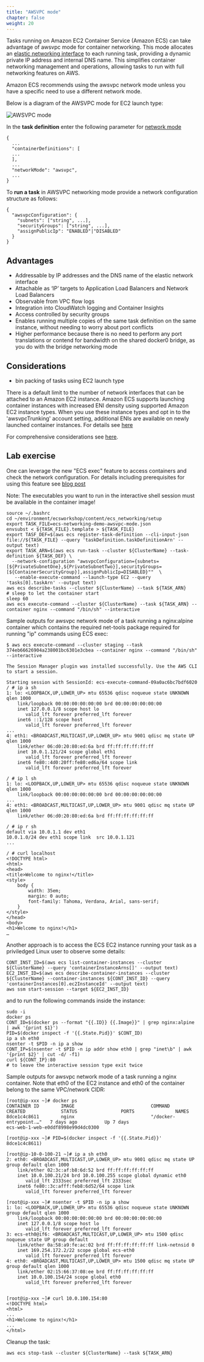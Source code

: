 ```yaml
---
title: "AWSVPC mode"
chapter: false
weight: 20
---
```


Tasks running on Amazon EC2 Container Service (Amazon ECS) can take advantage of awsvpc mode for container networking.
This mode allocates an [elastic networking interface](https://docs.aws.amazon.com/AWSEC2/latest/UserGuide/using-eni.html) to each running task, providing a dynamic private IP address and internal DNS name.
This simplifies container networking management and operations, allowing tasks to run with full networking features on AWS.

Amazon ECS recommends using the awsvpc network mode unless you have a specific need to use a different network mode. 

Below is a diagram of the AWSVPC mode for EC2 launch type:

![AWSVPC mode](/images/ECS_awsvpc_mode.png)

In the **task definition** enter the following parameter for [network mode](https://docs.aws.amazon.com/AmazonECS/latest/developerguide/task_definition_parameters.html#network_mode)

```
{
  ...
  "containerDefinitions": [
  ...
  ],
  ...
  "networkMode": "awsvpc",
  ...
}

```

To **run a task** in AWSVPC networking mode provide a network configuration structure as follows:

```
{
  "awsvpcConfiguration": {
    "subnets": ["string", ...],
    "securityGroups": ["string", ...],
    "assignPublicIp": "ENABLED"|"DISABLED"
  }
}
```

## Advantages

- Addressable by IP addresses and the DNS name of the elastic network interface
- Attachable as ‘IP’ targets to Application Load Balancers and Network Load Balancers
- Observable from VPC flow logs
- Integration into CloudWatch logging and Container Insights
- Access controlled by security groups
- Enables running multiple copies of the same task definition on the same instance, without needing to worry about port conflicts
- Higher performance because there is no need to perform any port translations or contend for bandwidth on the shared docker0 bridge, as you do with the bridge networking mode

## Considerations

- bin packing of tasks using EC2 launch type

There is a default limit to the number of network interfaces that can be attached to an Amazon EC2 instance. 
Amazon ECS supports launching container instances with increased ENI density using supported Amazon EC2 instance types.
When you use these instance types and opt in to the 'awsvpcTrunking' account setting, additional ENIs are available on newly launched container instances.
For details see [here](https://docs.aws.amazon.com/AmazonECS/latest/developerguide/container-instance-eni.html)

For comprehensive considerations see [here](https://docs.aws.amazon.com/AmazonECS/latest/developerguide/task-networking.html#task-networking-awsvpc).

## Lab exercise

One can leverage the new "ECS exec" feature to access containers and check the network configuration. For details including prerequisites for using this feature see [blog post](https://aws.amazon.com/blogs/containers/new-using-amazon-ecs-exec-access-your-containers-fargate-ec2/)

Note: The executables you want to run in the interactive shell session must be available in the container image!

```
source ~/.bashrc
cd ~/environment/ecsworkshop/content/ecs_networking/setup
export TASK_FILE=ecs-networking-demo-awsvpc-mode.json
envsubst < ${TASK_FILE}.template > ${TASK_FILE}
export TASF_DEF=$(aws ecs register-task-definition --cli-input-json file://${TASK_FILE} --query 'taskDefinition.taskDefinitionArn' --output text)
export TASK_ARN=$(aws ecs run-task --cluster ${ClusterName} --task-definition ${TASK_DEF} \
  --network-configuration "awsvpcConfiguration={subnets=[${PrivateSubnetOne},${PrivateSubnetTwo}],securityGroups=[${ContainerSecurityGroup}],assignPublicIp=DISABLED}""  \
   --enable-execute-command --launch-type EC2 --query 'tasks[0].taskArn' --output text)
aws ecs describe-tasks --cluster ${ClusterName} --task ${TASK_ARN}
# sleep to let the container start
sleep 60
aws ecs execute-command --cluster ${ClusterName} --task ${TASK_ARN} --container nginx --command "/bin/sh" --interactive
```

Sample outputs for awsvpc network mode of a task running a nginx:alpine container which contains the required net-tools package required for running "ip" commands using ECS exec:

```
$ aws ecs execute-command --cluster staging --task 374eb66626904a238001bc6301e3cbea --container nginx --command "/bin/sh" --interactive

The Session Manager plugin was installed successfully. Use the AWS CLI to start a session.

Starting session with SessionId: ecs-execute-command-09a0ac6bc7bdf6020
/ # ip a sh
1: lo: <LOOPBACK,UP,LOWER_UP> mtu 65536 qdisc noqueue state UNKNOWN qlen 1000
    link/loopback 00:00:00:00:00:00 brd 00:00:00:00:00:00
    inet 127.0.0.1/8 scope host lo
       valid_lft forever preferred_lft forever
    inet6 ::1/128 scope host
       valid_lft forever preferred_lft forever
...
4: eth1: <BROADCAST,MULTICAST,UP,LOWER_UP> mtu 9001 qdisc mq state UP qlen 1000
    link/ether 06:d0:20:80:ed:6a brd ff:ff:ff:ff:ff:ff
    inet 10.0.1.121/24 scope global eth1
       valid_lft forever preferred_lft forever
    inet6 fe80::4d0:20ff:fe80:ed6a/64 scope link
       valid_lft forever preferred_lft forever

/ # ip l sh
1: lo: <LOOPBACK,UP,LOWER_UP> mtu 65536 qdisc noqueue state UNKNOWN qlen 1000
    link/loopback 00:00:00:00:00:00 brd 00:00:00:00:00:00
...
4: eth1: <BROADCAST,MULTICAST,UP,LOWER_UP> mtu 9001 qdisc mq state UP qlen 1000
    link/ether 06:d0:20:80:ed:6a brd ff:ff:ff:ff:ff:ff

/ # ip r sh
default via 10.0.1.1 dev eth1
10.0.1.0/24 dev eth1 scope link  src 10.0.1.121
...

/ # curl localhost
<!DOCTYPE html>
<html>
<head>
<title>Welcome to nginx!</title>
<style>
    body {
        width: 35em;
        margin: 0 auto;
        font-family: Tahoma, Verdana, Arial, sans-serif;
    }
</style>
</head>
<body>
<h1>Welcome to nginx!</h1>
…

```

Another approach is to access the ECS EC2 instance running your task as a priviledged Linux user to observe some details:

```
CONT_INST_ID=$(aws ecs list-container-instances --cluster ${ClusterName} --query 'containerInstanceArns[]' --output text)
EC2_INST_ID=$(aws ecs describe-container-instances --cluster ${ClusterName} --container-instances ${CONT_INST_ID} --query 'containerInstances[0].ec2InstanceId' --output text)
aws ssm start-session --target ${EC2_INST_ID}
```

and to run the following commands inside the instance:

```
sudo -i
docker ps
CONT_ID=$(docker ps --format "{{.ID}} {{.Image}}" | grep nginx:alpine | awk '{print $1}') 
PID=$(docker inspect -f '{{.State.Pid}}' $CONT_ID)
ip a sh eth0
nsenter -t $PID -n ip a show
CONT_IP=$(nsenter -t $PID -n ip addr show eth0 | grep "inet\b" | awk '{print $2}' | cut -d/ -f1)
curl ${CONT_IP}:80
# to leave the interactive session type exit twice
```

Sample outputs for awsvpc network mode of a task running a nginx container. Note that eth0 of the EC2 instance and eth0 of the container belong to the same VPC/network CIDR:

```
[root@ip-xxx ~]# docker ps
CONTAINER ID        IMAGE                            COMMAND                  CREATED             STATUS                PORTS               NAMES
8dce1c4c8611        nginx                            "/docker-entrypoint.…"   7 days ago          Up 7 days                                 ecs-web-1-web-e0ddf8998e99d4dc0300

[root@ip-xxx ~]# PID=$(docker inspect -f '{{.State.Pid}}' 8dce1c4c8611)

[root@ip-10-0-100-21 ~]# ip a sh eth0
2: eth0: <BROADCAST,MULTICAST,UP,LOWER_UP> mtu 9001 qdisc mq state UP group default qlen 1000
    link/ether 02:3c:af:b8:6d:52 brd ff:ff:ff:ff:ff:ff
    inet 10.0.100.21/24 brd 10.0.100.255 scope global dynamic eth0
       valid_lft 2333sec preferred_lft 2333sec
    inet6 fe80::3c:afff:feb8:6d52/64 scope link
       valid_lft forever preferred_lft forever
       
[root@ip-xxx ~]# nsenter -t $PID -n ip a show
1: lo: <LOOPBACK,UP,LOWER_UP> mtu 65536 qdisc noqueue state UNKNOWN group default qlen 1000
    link/loopback 00:00:00:00:00:00 brd 00:00:00:00:00:00
    inet 127.0.0.1/8 scope host lo
       valid_lft forever preferred_lft forever
3: ecs-eth0@if6: <BROADCAST,MULTICAST,UP,LOWER_UP> mtu 1500 qdisc noqueue state UP group default
    link/ether 0a:58:a9:fe:ac:02 brd ff:ff:ff:ff:ff:ff link-netnsid 0
    inet 169.254.172.2/22 scope global ecs-eth0
       valid_lft forever preferred_lft forever
4: eth0: <BROADCAST,MULTICAST,UP,LOWER_UP> mtu 1500 qdisc mq state UP group default qlen 1000
    link/ether 02:15:66:37:08:ee brd ff:ff:ff:ff:ff:ff
    inet 10.0.100.154/24 scope global eth0
       valid_lft forever preferred_lft forever
       

[root@ip-xxx ~]# curl 10.0.100.154:80
<!DOCTYPE html>
<html>
...
<h1>Welcome to nginx!</h1>
...
</html>
```

Cleanup the task:

```
aws ecs stop-task --cluster ${ClusterName} --task ${TASK_ARN}
```